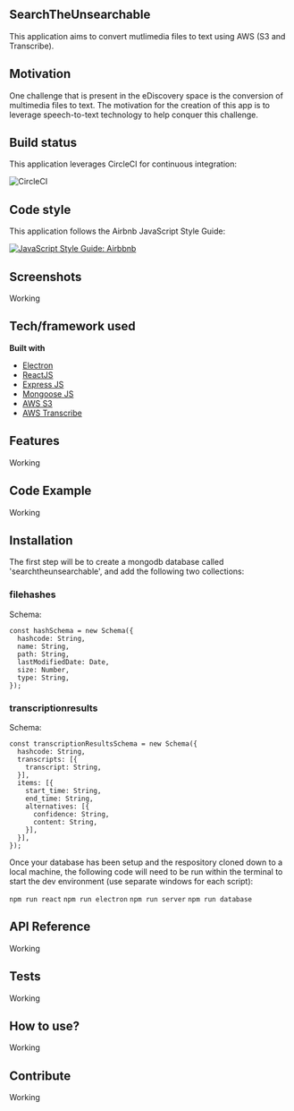 ## SearchTheUnsearchable
This application aims to convert mutlimedia files to text using AWS (S3 and Transcribe). 

## Motivation
One challenge that is present in the eDiscovery space is the conversion of multimedia files to text. The motivation for the creation of this app is to leverage speech-to-text technology to help conquer this challenge. 

## Build status
This application leverages CircleCI for continuous integration:

![CircleCI](https://circleci.com/gh/cdl08001/SearchTheUnsearchable/tree/master.svg?style=svg)

## Code style
This application follows the Airbnb JavaScript Style Guide:

[![JavaScript Style Guide: Airbbnb](https://img.shields.io/badge/code%20style-airbnb-brightgreen.svg)](https://github.com/airbnb/javascript)
 
## Screenshots
Working

## Tech/framework used
<b>Built with</b>
- [Electron](https://electron.atom.io)
- [ReactJS](https://reactjs.org/)
- [Express JS](https://expressjs.com/)
- [Mongoose JS](https://mongoosejs.com/)
- [AWS S3](https://aws.amazon.com/s3/)
- [AWS Transcribe](https://aws.amazon.com/transcribe/)

## Features
Working

## Code Example
Working

## Installation
The first step will be to create a mongodb database called 'searchtheunsearchable', and add the following two collections: 

### filehashes
Schema: 
```
const hashSchema = new Schema({
  hashcode: String,
  name: String,
  path: String,
  lastModifiedDate: Date,
  size: Number,
  type: String,
});
```

### transcriptionresults
Schema:
```
const transcriptionResultsSchema = new Schema({
  hashcode: String,
  transcripts: [{
    transcript: String,
  }],
  items: [{
    start_time: String,
    end_time: String,
    alternatives: [{
      confidence: String,
      content: String,
    }],
  }],
});
```

Once your database has been setup and the respository cloned down to a local machine, the following code will need to be run within the terminal to start the dev environment (use separate windows for each script): 

`npm run react`
`npm run electron`
`npm run server`
`npm run database`

## API Reference

Working

## Tests

Working

## How to use?

Working

## Contribute

Working
